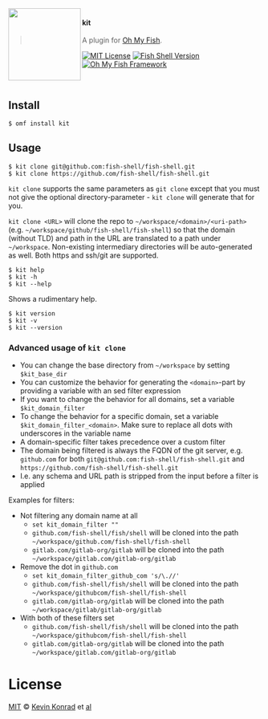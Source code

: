 <img src="https://cdn.rawgit.com/oh-my-fish/oh-my-fish/e4f1c2e0219a17e2c748b824004c8d0b38055c16/docs/logo.svg" align="left" width="144px" height="144px"/>

#### kit
> A plugin for [Oh My Fish][omf-link].

[![MIT License](https://img.shields.io/badge/license-MIT-007EC7.svg?style=flat-square)](/LICENSE)
[![Fish Shell Version](https://img.shields.io/badge/fish-v2.2.0-007EC7.svg?style=flat-square)](https://fishshell.com)
[![Oh My Fish Framework](https://img.shields.io/badge/Oh%20My%20Fish-Framework-007EC7.svg?style=flat-square)](https://www.github.com/oh-my-fish/oh-my-fish)

<br/>


## Install

```fish
$ omf install kit
```


## Usage

```fish
$ kit clone git@github.com:fish-shell/fish-shell.git
$ kit clone https://github.com/fish-shell/fish-shell.git
```

`kit clone` supports the same parameters as `git clone` except that you must not give the optional directory-parameter - `kit clone` will generate that for you.

`kit clone <URL>` will clone the repo to `~/workspace/<domain>/<uri-path>` (e.g. `~/workspace/github/fish-shell/fish-shell`) so that the domain (without TLD) and path in the URL are translated to a path under `~/workspace`. Non-existing intermediary directories will be auto-generated as well. Both https and ssh/git are supported.

```fish
$ kit help
$ kit -h
$ kit --help
```

Shows a rudimentary help.

```fish
$ kit version
$ kit -v
$ kit --version
```

### Advanced usage of `kit clone`
- You can change the base directory from `~/workspace` by setting `$kit_base_dir`
- You can customize the behavior for generating the `<domain>`-part by providing a variable with an sed filter expression
- If you want to change the behavior for all domains, set a variable `$kit_domain_filter`
- To change the behavior for a specific domain, set a variable `$kit_domain_filter_<domain>`. Make sure to replace all dots with underscores in the variable name
- A domain-specific filter takes precedence over a custom filter
- The domain being filtered is always the FQDN of the git server, e.g. `github.com` for both `git@github.com:fish-shell/fish-shell.git` and `https://github.com/fish-shell/fish-shell.git`
- I.e. any schema and URL path is stripped from the input before a filter is applied

Examples for filters:
- Not filtering any domain name at all
  - `set kit_domain_filter ""`
  - `github.com/fish-shell/fish/shell` will be cloned into the path `~/workspace/github.com/fish-shell/fish-shell`
  - `gitlab.com/gitlab-org/gitlab` will be cloned into the path `~/workspace/gitlab.com/gitlab-org/gitlab`
- Remove the dot in `github.com`
  - `set kit_domain_filter_github_com 's/\.//'`
  - `github.com/fish-shell/fish/shell` will be cloned into the path `~/workspace/githubcom/fish-shell/fish-shell`
  - `gitlab.com/gitlab-org/gitlab` will be cloned into the path `~/workspace/gitlab/gitlab-org/gitlab`
- With both of these filters set
  - `github.com/fish-shell/fish/shell` will be cloned into the path `~/workspace/githubcom/fish-shell/fish-shell`
  - `gitlab.com/gitlab-org/gitlab` will be cloned into the path `~/workspace/gitlab.com/gitlab-org/gitlab`

# License

[MIT][mit] © [Kevin Konrad][author] et [al][contributors]


[mit]:            https://opensource.org/licenses/MIT
[author]:         https://github.com/{{USER}}
[contributors]:   https://github.com/{{USER}}/plugin-kit/graphs/contributors
[omf-link]:       https://www.github.com/oh-my-fish/oh-my-fish

[license-badge]:  https://img.shields.io/badge/license-MIT-007EC7.svg?style=flat-square
